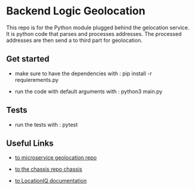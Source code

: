 <h1> Backend Logic Geolocation </h1>

This repo is for  the Python module plugged behind the gelocation service.  
It is python code that parses  and processes addresses. The processed addresses are then send a to third part for geolocation. 


<h2> Get started </h2>

- make sure to have the dependencies with   : pip install -r requierements.py 

- run the code with default arguments  with  : python3 main.py 



<h2> Tests </h2>

- run the tests with : pytest 


<h2>  Useful Links </h2>

- [to  microservice geolocation repo ](https://github.com/corsearch/service_geolocation)

- [to the chassis repo chassis](https://github.com/CloudBats/fastapi-holistic/)

- [to LocationIQ  documentation ](https://github.com/location-iq/locationiq-python-client)


